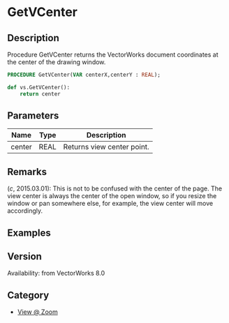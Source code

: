 # GetVCenter

## Description
Procedure GetVCenter returns the VectorWorks document coordinates at the center of the drawing window.

```pascal
PROCEDURE GetVCenter(VAR centerX,centerY : REAL);
```

```python
def vs.GetVCenter():
    return center
```

## Parameters
|Name|Type|Description|
|---|---|---|
|center|REAL|Returns view center point.|

## Remarks
(*_c_*, 2015.03.01):  This is not to be confused with the center of the page. The view center is always the center of the open window, so if you resize the window or pan somewhere else, for example, the view center will move accordingly.

## Examples

## Version
Availability: from VectorWorks 8.0

## Category
* [View @ Zoom](../Categories/View%20-%20Zoom.md)
